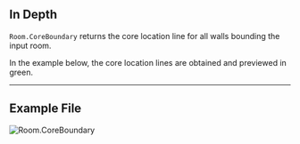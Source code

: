 ## In Depth
`Room.CoreBoundary` returns the core location line for all walls bounding the input room.

In the example below, the core location lines are obtained and previewed in green.
___
## Example File

![Room.CoreBoundary](./Revit.Elements.Room.CoreBoundary_img.jpg)